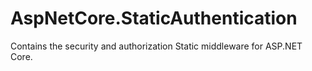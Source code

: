 # AspNetCore.StaticAuthentication
Contains the security and authorization Static middleware for ASP.NET Core.
